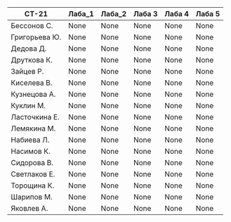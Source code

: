 | СТ-21 | Лаба_1 | Лаба_2 | Лаба 3 |Лаба 4 |Лаба 5 |
|---|---|---|---|---|---|
| Бессонов С. | None |None |None |None |None |
| Григорьева Ю. | None |None |None |None |None |
| Дедова Д. | None |None |None |None |None |
| Друткова К. | None |None |None |None |None |
| Зайцев Р. | None |None |None |None |None |
| Киселева В. | None |None |None |None |None |
| Кузнецова А. | None |None |None |None |None |
| Куклин М. | None |None |None |None |None |
| Ласточкина Е. | None |None |None |None |None |
| Лемякина М. | None |None |None |None |None |
| Набиева Л. | None |None |None |None |None |
| Насимов К. | None |None |None |None |None |
| Сидорова В. | None |None |None |None |None |
| Светлаков Е. | None |None |None |None |None |
| Торощина К. | None |None |None |None |None |
| Шарипов М. | None |None |None |None |None |
| Яковлев А. | None |None |None |None |None |
